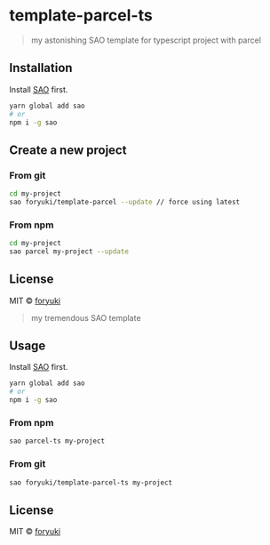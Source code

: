 # template-parcel-ts

> my astonishing SAO template for typescript project with parcel

## Installation

Install [SAO](https://github.com/egoist/sao) first.

```bash
yarn global add sao
# or
npm i -g sao
```

## Create a new project

### From git

```bash
cd my-project
sao foryuki/template-parcel --update // force using latest
```

### From npm

```bash
cd my-project
sao parcel my-project --update
```


## License

MIT &copy; [foryuki](github.com/foryuki)


> my tremendous SAO template

## Usage

Install [SAO](https://github.com/egoist/sao) first.

```bash
yarn global add sao
# or
npm i -g sao
```

### From npm

```bash
sao parcel-ts my-project
```

### From git

```bash
sao foryuki/template-parcel-ts my-project
```

## License

MIT &copy; [foryuki](github.com/foryuki)

